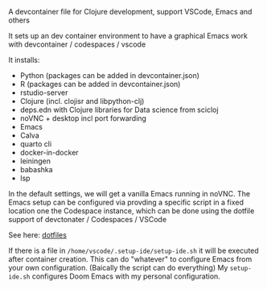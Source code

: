 A devcontainer file for Clojure development, support VSCode, Emacs and others

It sets up an dev container environment to have a graphical Emacs work with devcontainer / codespaces / vscode

It installs:

* Python (packages can be added in devcontainer.json)
* R (packages can be added in devcontainer.json)
* rstudio-server
* Clojure (incl. clojisr and libpython-clj)
* deps.edn with Clojure libraries for Data science from scicloj
* noVNC + desktop incl port forwarding
* Emacs
* Calva
* quarto cli
* docker-in-docker
* leiningen
* babashka
* lsp

In the default settings, we will get a vanilla Emacs running in noVNC.
The Emacs setup can be configured via provding a specific script in a fixed location one the Codespace
instance, which can be done using the dotfile support of devctonater / Codespaces / VSCode

See here: [dotfiles](https://code.visualstudio.com/docs/devcontainers/containers#_personalizing-with-dotfile-repositories)

If there is a file in `/home/vscode/.setup-ide/setup-ide.sh` it will be executed after container creation.
This can do "whatever" to configure Emacs from your own configuration.
(Baically the script can do everything)
My `setup-ide.sh` configures Doom Emacs with my personal configuration.





